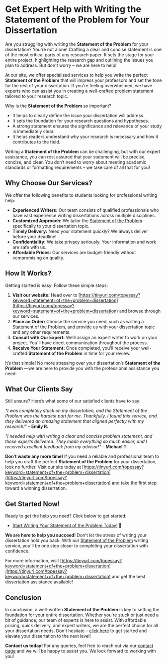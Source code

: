 # Get Expert Help with Writing the Statement of the Problem for Your Dissertation

Are you struggling with writing the **Statement of the Problem** for your dissertation? You're not alone! Crafting a clear and concise statement is one of the most critical parts of any research paper. It sets the stage for your entire project, highlighting the research gap and outlining the issues you plan to address. But don't worry – we are here to help!

At our site, we offer specialized services to help you write the perfect **Statement of the Problem** that will impress your professors and set the tone for the rest of your dissertation. If you're feeling overwhelmed, we have experts who can assist you in creating a well-crafted problem statement tailored to your research topic.

Why is the **Statement of the Problem** so important?

- It helps to clearly define the issue your dissertation will address.
- It sets the foundation for your research questions and hypotheses.
- A strong statement ensures the significance and relevance of your study is immediately clear.
- It helps readers understand why your research is necessary and how it contributes to the field.

Writing a **Statement of the Problem** can be challenging, but with our expert assistance, you can rest assured that your statement will be precise, concise, and clear. You don’t need to worry about meeting academic standards or formatting requirements – we take care of all that for you!

## Why Choose Our Services?

We offer the following benefits to students looking for professional writing help:

- **Experienced Writers:** Our team consists of qualified professionals who have vast experience writing dissertations across multiple disciplines.
- **Customized Approach:** We tailor the [Statement of the Problem](https://tinyurl.com/topessay?keyword=statement+of+the+problem+dissertation) specifically to your dissertation topic.
- **Timely Delivery:** Need your statement quickly? We always deliver before your deadline!
- **Confidentiality:** We take privacy seriously. Your information and work are safe with us.
- **Affordable Prices:** Our services are budget-friendly without compromising on quality.

## How It Works?

Getting started is easy! Follow these simple steps:

1. **Visit our website:** Head over to [https://tinyurl.com/topessay?keyword=statement+of+the+problem+dissertation](https://tinyurl.com/topessay?keyword=statement+of+the+problem+dissertation) and browse through our services.
2. **Place an Order:** Choose the service you need, such as writing a [Statement of the Problem](https://tinyurl.com/topessay?keyword=statement+of+the+problem+dissertation), and provide us with your dissertation topic and any other requirements.
3. **Consult with Our Expert:** We’ll assign an expert writer to work on your project. You'll have direct communication throughout the process.
4. **Receive Your Statement:** Once completed, you'll receive your well-crafted **Statement of the Problem** in time for your review.

It’s that simple! No more stressing over your dissertation’s **Statement of the Problem** —we are here to provide you with the professional assistance you need.

## What Our Clients Say

Still unsure? Here’s what some of our satisfied clients have to say:

_"I was completely stuck on my dissertation, and the Statement of the Problem was the hardest part for me. Thankfully, I found this service, and they delivered an amazing statement that aligned perfectly with my research!"_ – **Emily R.**

_"I needed help with writing a clear and concise problem statement, and these experts delivered. They made everything so much easier, and I received excellent feedback from my advisor!"_ – **Michael T.**

**Don’t waste any more time!** If you need a reliable and professional team to help you craft the perfect **Statement of the Problem** for your dissertation, look no further. Visit our site today at [https://tinyurl.com/topessay?keyword=statement+of+the+problem+dissertation](https://tinyurl.com/topessay?keyword=statement+of+the+problem+dissertation) and take the first step toward a winning dissertation.

## Get Started Now!

Ready to get the help you need? Click below to get started:

- [Start Writing Your Statement of the Problem Today!](https://tinyurl.com/topessay?keyword=statement+of+the+problem+dissertation) 🚀

**We are here to help you succeed!** Don't let the stress of writing your dissertation hold you back. With our [Statement of the Problem](https://tinyurl.com/topessay?keyword=statement+of+the+problem+dissertation) writing service, you'll be one step closer to completing your dissertation with confidence.

For more information, visit [https://tinyurl.com/topessay?keyword=statement+of+the+problem+dissertation](https://tinyurl.com/topessay?keyword=statement+of+the+problem+dissertation) and get the best dissertation assistance available!

## Conclusion

In conclusion, a well-written **Statement of the Problem** is key to setting the foundation for your entire dissertation. Whether you're stuck or just need a bit of guidance, our team of experts is here to assist. With affordable pricing, quick delivery, and expert writers, we are the perfect choice for all your dissertation needs. Don't hesitate – [click here](https://tinyurl.com/topessay?keyword=statement+of+the+problem+dissertation) to get started and elevate your dissertation to the next level!

**Contact us today!** For any queries, feel free to reach out via our [contact page](https://tinyurl.com/topessay?keyword=statement+of+the+problem+dissertation) and we will be happy to assist you. We look forward to working with you!
